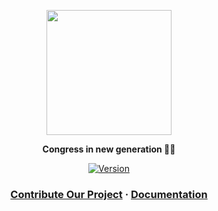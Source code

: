 
<a href="https://dogehouse.tv"><p align="center">
<img height="200" src="https://avatars.githubusercontent.com/u/87930389?s=200&v=4"/>

</p></a>
<p align="center">
  <strong>Congress in new generation 🎥🎥</strong>
</p>
<p align="center">
  <a href="#">
    <img src="https://img.shields.io/github/package-json/v/congreer/CongreerApi/main?label=Version&style=for-the-badge" alt="Version" />
  </a>
</p>


<h3 align="center">
  <a href="https://github.com/congreer/congreerApi/blob/main/contributing.md">Contribute Our Project</a>
  <span> · </span>
  <a href="congreer.github.io">Documentation</a>
</h3>


